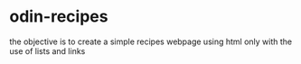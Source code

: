 # odin-recipes

the objective is to create a simple recipes webpage using html only with the use of lists and links
